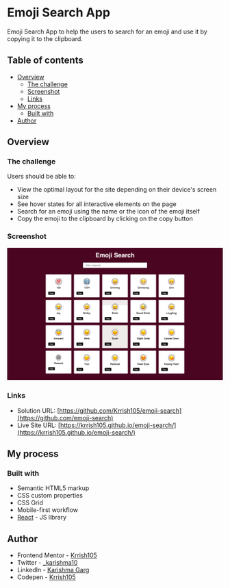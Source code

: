 # Emoji Search App

Emoji Search App to help the users to search for an emoji and use it by copying it to the clipboard. 

## Table of contents

- [Overview](#overview)
  - [The challenge](#the-challenge)
  - [Screenshot](#screenshot)
  - [Links](#links)
- [My process](#my-process)
  - [Built with](#built-with)
- [Author](#author)

## Overview

### The challenge

Users should be able to:

- View the optimal layout for the site depending on their device's screen size
- See hover states for all interactive elements on the page
- Search for an emoji using the name or the icon of the emoji itself
- Copy the emoji to the clipboard by clicking on the copy button

### Screenshot

![](./public/screenshot.png)

### Links

- Solution URL: [https://github.com/Krrish105/emoji-search](https://github.com/emoji-search)
- Live Site URL: [https://krrish105.github.io/emoji-search/](https://krrish105.github.io/emoji-search/)

## My process

### Built with

- Semantic HTML5 markup
- CSS custom properties
- CSS Grid
- Mobile-first workflow
- [React](https://reactjs.org/) - JS library

## Author

- Frontend Mentor - [Krrish105](https://www.frontendmentor.io/profile/Krrish105)
- Twitter - [_karishma10](https://twitter.com/_karishma10)
- LinkedIn - [Karishma Garg](https://www.linkedin.com/in/karishma-garg-)
- Codepen - [Krrish105](https://codepen.io/krrish105)

